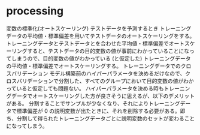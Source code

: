 # processing

変数の標準化(オートスケーリング)
    テストデータを予測するとき
        トレーニングデータの平均値・標準偏差を用いてテストデータのオートスケーリングをする。
        トレーニングデータとテストデータとを合わせた平均値・標準偏差でオートスケーリングすると、テストデータの目的変数の値が事前にわかっていることになってしまうので、目的変数の値がわかっている (と仮定した) トレーニングデータの平均値・標準偏差でオートスケーリングする。
    トレーニングデータでのクロスバリデーション
        モデル構築前のハイパーパラメータを決めるだけなので、クロスバリデーションで分割した、すべてのグループにおいて目的変数の値がわかっていると仮定しても問題ない。
    ハイパーパラメータを決める時もトレーニングデータでオートスケーリングした方が良さそうに思えるが、以下のデメリットがある。
        分割することでサンプルが少なくなり、それによりトレーニングデータで標準偏差が 0 の説明変数が出たときに、それを削除する必要がある。即ち、分割して得られたトレーニングデータごとに説明変数のセットが変わることになってしまう。
